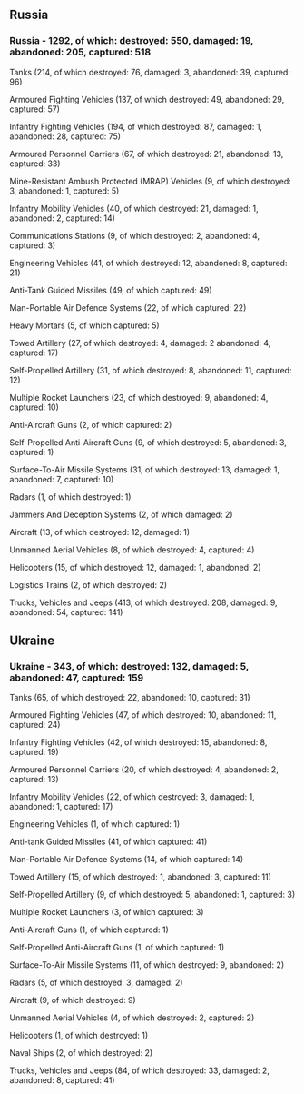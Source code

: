 
 
 ## Russia
 
 ### Russia - 1292, of which: destroyed: 550, damaged: 19, abandoned: 205, captured: 518

 

 

 Tanks (214, of which destroyed: 76, damaged: 3, abandoned: 39, captured: 96)

 Armoured Fighting Vehicles (137, of which destroyed: 49, abandoned: 29, captured: 57)

 Infantry Fighting Vehicles (194, of which destroyed: 87, damaged: 1, abandoned: 28, captured: 75)

 Armoured Personnel Carriers (67, of which destroyed: 21, abandoned: 13, captured: 33)

 Mine-Resistant Ambush Protected (MRAP) Vehicles (9, of which destroyed: 3, abandoned: 1, captured: 5)

 Infantry Mobility Vehicles (40, of which destroyed: 21, damaged: 1, abandoned: 2, captured: 14)

 Communications Stations (9, of which destroyed: 2, abandoned: 4, captured: 3)

 Engineering Vehicles (41, of which destroyed: 12, abandoned: 8, captured: 21)

 Anti-Tank Guided Missiles (49, of which captured: 49)

 Man-Portable Air Defence Systems (22, of which captured: 22)

 Heavy Mortars (5, of which captured: 5)

 Towed Artillery (27, of which destroyed: 4, damaged: 2 abandoned: 4, captured: 17)

 Self-Propelled Artillery (31, of which destroyed: 8, abandoned: 11, captured: 12)

 Multiple Rocket Launchers (23, of which destroyed: 9, abandoned: 4, captured: 10)

 Anti-Aircraft Guns (2, of which captured: 2)

 Self-Propelled Anti-Aircraft Guns (9, of which destroyed: 5, abandoned: 3, captured: 1)

 Surface-To-Air Missile Systems (31, of which destroyed: 13, damaged: 1, abandoned: 7, captured: 10)

 Radars (1, of which destroyed: 1)

 Jammers And Deception Systems (2, of which damaged: 2)

 Aircraft (13, of which destroyed: 12, damaged: 1)

 Unmanned Aerial Vehicles (8, of which destroyed: 4, captured: 4)

 Helicopters (15, of which destroyed: 12, damaged: 1, abandoned: 2)

 Logistics Trains (2, of which destroyed: 2)

 Trucks, Vehicles and Jeeps (413, of which destroyed: 208, damaged: 9, abandoned: 54, captured: 141)

 
 
 ## Ukraine
 
 ### Ukraine - 343, of which: destroyed: 132, damaged: 5, abandoned: 47, captured: 159

 

 

 Tanks (65, of which destroyed: 22, abandoned: 10, captured: 31)

 Armoured Fighting Vehicles (47, of which destroyed: 10, abandoned: 11, captured: 24)

 Infantry Fighting Vehicles (42, of which destroyed: 15, abandoned: 8, captured: 19)

 Armoured Personnel Carriers (20, of which destroyed: 4, abandoned: 2, captured: 13)

 Infantry Mobility Vehicles (22, of which destroyed: 3, damaged: 1, abandoned: 1, captured: 17)

 Engineering Vehicles (1, of which captured: 1)

 Anti-tank Guided Missiles (41, of which captured: 41)

 Man-Portable Air Defence Systems (14, of which captured: 14)

 Towed Artillery (15, of which destroyed: 1, abandoned: 3, captured: 11)

 Self-Propelled Artillery (9, of which destroyed: 5, abandoned: 1, captured: 3)

 Multiple Rocket Launchers (3, of which captured: 3)

 Anti-Aircraft Guns (1, of which captured: 1)

 Self-Propelled Anti-Aircraft Guns (1, of which captured: 1)

 Surface-To-Air Missile Systems (11, of which destroyed: 9, abandoned: 2)

 

 

 Radars (5, of which destroyed: 3, damaged: 2)

 Aircraft (9, of which destroyed: 9)

 Unmanned Aerial Vehicles (4, of which destroyed: 2, captured: 2)

 Helicopters (1, of which destroyed: 1)

 Naval Ships (2, of which destroyed: 2)

 Trucks, Vehicles and Jeeps (84, of which destroyed: 33, damaged: 2, abandoned: 8, captured: 41)

